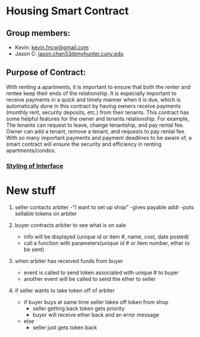 # Housing Smart Contract

## Group members:

-   Kevin: kevin.fncw@gmail.com
-   Jason C: jason.chen53@myhunter.cuny.edu

## Purpose of Contract:

With renting a apartments, it is important to ensure that both the renter and rentee keep their ends of the relationship. It is especially important to receive payments in a quick and timely manner when it is due, which is automatically done in this contract by having owners receive payments (monthly rent, security deposits, etc.) from their tenants. This contract has some helpful features for the owner and tenants relationship. For example, The tenants can request to leave, change tenantship, and pay rental fee. Owner can add a tenant, remove a tenant, and requests to pay rental fee. With so many important payments and payment deadlines to be aware of, a smart contract will ensure the security and efficiency in renting apartments/condos.

### [Styling of Interface](https://solidity.readthedocs.io/en/v0.5.13/style-guide.html)

# New stuff

1) seller contacts arbiter 
    -"I want to set up shop"
    -gives payable addr 
    -puts sellable tokens on arbiter

2) buyer contracts arbiter to see what is on sale 
    - info will be displayed (unique id or item #, name, cost, date posted)
    - call a function with parameters(unique id # or item number, ether to be sent)

3) when arbiter has received funds from buyer
    - event is called to send token associated with unique # to buyer 
    - another event will be called to send the ether to seller 

4) if seller wants to take token off of arbiter
    - if buyer buys at same time seller takes off token from shop
        - seller getting back token gets priority 
        - buyer will receive ether back and an error message
    - else 
        - seller just gets token back 
